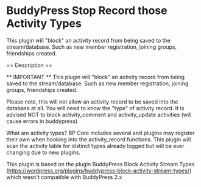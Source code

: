 BuddyPress Stop Record those Activity Types
=========================================

This plugin will "block" an activity record from being saved to the stream/database. Such as new member registration, joining groups, friendships created.

== Description ==

** IMPORTANT **
This plugin will "block" an activity record from being saved to the stream/database. Such as new member registration, joining groups, friendships created.

Please note, this will not allow an activity record to be saved into the database at all. You will need to know the "type" of activity record. It is advised NOT to block activity_comment and activity_update activities (will cause errors in buddypress)

What are activity types? BP Core includes several and plugins may register their own when hooking into the activity_record functions. This plugin will scan the activity table for distinct types already logged but will be ever changing due to new plugins.

This plugin is based on the plugin BuddyPress Block Activity Stream Types (https://wordpress.org/plugins/buddypress-block-activity-stream-types/) which wasn't compatible with 
BuddyPress 2.x



